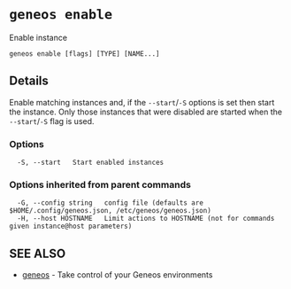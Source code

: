 # `geneos enable`

Enable instance

```text
geneos enable [flags] [TYPE] [NAME...]
```

## Details

Enable matching instances and, if the `--start`/`-S` options is set
then start the instance. Only those instances that were disabled are
started when the `--start`/`-S` flag is used.

### Options

```text
  -S, --start   Start enabled instances
```

### Options inherited from parent commands

```text
  -G, --config string   config file (defaults are $HOME/.config/geneos.json, /etc/geneos/geneos.json)
  -H, --host HOSTNAME   Limit actions to HOSTNAME (not for commands given instance@host parameters)
```

## SEE ALSO

* [geneos](geneos.md)	 - Take control of your Geneos environments
